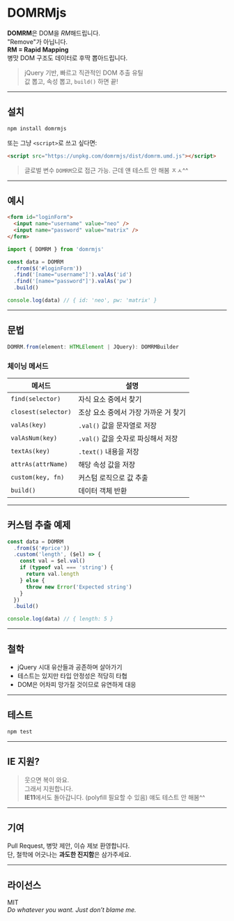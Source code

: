 # DOMRMjs

**DOMRM**은 DOM을 *RM*해드립니다.  
"Remove"가 아닙니다.  
**RM = Rapid Mapping**  
병맛 DOM 구조도 데이터로 후딱 뽑아드립니다.

> jQuery 기반, 빠르고 직관적인 DOM 추출 유틸  
> 값 뽑고, 속성 뽑고, `build()` 하면 끝!

---

## 설치

```bash
npm install domrmjs
```

또는 그냥 `<script>`로 쓰고 싶다면:

```html
<script src="https://unpkg.com/domrmjs/dist/domrm.umd.js"></script>
```

> 글로벌 변수 `DOMRM`으로 접근 가능.
> 근데 얜 테스트 안 해봄 ㅈㅅ^^

---

## 예시

```html
<form id="loginForm">
  <input name="username" value="neo" />
  <input name="password" value="matrix" />
</form>
```

```ts
import { DOMRM } from 'domrmjs'

const data = DOMRM
  .from($('#loginForm'))
  .find('[name="username"]').valAs('id')
  .find('[name="password"]').valAs('pw')
  .build()

console.log(data) // { id: 'neo', pw: 'matrix' }
```

---

## 문법

```ts
DOMRM.from(element: HTMLElement | JQuery): DOMRMBuilder
```

### 체이닝 메서드

| 메서드 | 설명 |
|--------|------|
| `find(selector)` | 자식 요소 중에서 찾기 |
| `closest(selector)` | 조상 요소 중에서 가장 가까운 거 찾기 |
| `valAs(key)` | `.val()` 값을 문자열로 저장 |
| `valAsNum(key)` | `.val()` 값을 숫자로 파싱해서 저장 |
| `textAs(key)` | `.text()` 내용을 저장 |
| `attrAs(attrName)` | 해당 속성 값을 저장 |
| `custom(key, fn)` | 커스텀 로직으로 값 추출 |
| `build()` | 데이터 객체 반환 |

---

## 커스텀 추출 예제

```ts
const data = DOMRM
  .from($('#price'))
  .custom('length', ($el) => {
    const val = $el.val()
    if (typeof val === 'string') {
      return val.length
    } else {
      throw new Error('Expected string')
    }
  })
  .build()

console.log(data) // { length: 5 }
```

---

## 철학

- jQuery 시대 유산들과 공존하며 살아가기
- 테스트는 있지만 타입 안정성은 적당히 타협
- DOM은 어차피 망가질 것이므로 유연하게 대응

---

## 테스트

```bash
npm test
```

---

## IE 지원?

> 웃으면 복이 와요.  
> 그래서 지원합니다.  
> **IE11**에서도 돌아갑니다. (polyfill 필요할 수 있음)
> 얘도 테스트 안 해봄^^

---

## 기여

Pull Request, 병맛 제안, 이슈 제보 환영합니다.  
단, 철학에 어긋나는 **과도한 진지함**은 삼가주세요.

---

## 라이선스

MIT  
*Do whatever you want. Just don’t blame me.*
